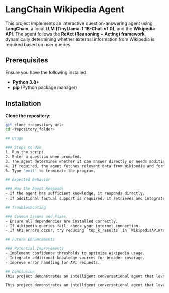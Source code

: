 # LangChain Wikipedia Agent

This project implements an interactive question-answering agent using **LangChain**, a local **LLM (TinyLlama-1.1B-Chat-v1.0)**, and the **Wikipedia API**. The agent follows the **ReAct (Reasoning + Acting) framework**, dynamically determining whether external information from Wikipedia is required based on user queries.

## Prerequisites

Ensure you have the following installed:

- **Python 3.8+**
- **pip** (Python package manager)

## Installation

 **Clone the repository:**
   ```bash
   git clone <repository_url>
   cd <repository_folder>

## Usage

### Steps to Use
1. Run the script.
2. Enter a question when prompted.
3. The agent determines whether it can answer directly or needs additional information from Wikipedia.
4. If required, the agent fetches relevant data from Wikipedia and formulates a response.
5. Type 'exit' to terminate the program.

## Expected Behavior

### How the Agent Responds
- If the agent has sufficient knowledge, it responds directly.
- If additional factual support is required, it retrieves and integrates data from Wikipedia before responding.

## Troubleshooting

### Common Issues and Fixes
- Ensure all dependencies are installed correctly.
- If Wikipedia queries fail, check your internet connection.
- If API errors occur, try reducing `top_k_results` in `WikipediaAPIWrapper`.

## Future Enhancements

### Potential Improvements
- Implement confidence thresholds to optimize Wikipedia usage.
- Integrate additional knowledge sources for broader coverage.
- Improve error handling for API requests.

## Conclusion
This project demonstrates an intelligent conversational agent that leverages LangChain, a local LLM, and the Wikipedia API for enhanced question-answering capabilities.

This project demonstrates an intelligent conversational agent that leverages LangChain, a local LLM, and the Wikipedia API for enhanced question-answering capabilities.
